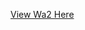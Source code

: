 <!DOCTYPE html>
<html>
<head>
	<title>Welcome!</title>
</head>
<body>

<a href="dash4703.github.io/wa2.html" target="_blank">View Wa2 Here</a>

</body>
</html>


